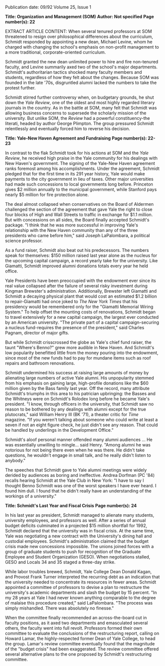 Publication date: 09/92
Volume 25, Issue 1

**Title: Organization and Management (SOM)**
**Author: Not specified**
**Page number(s): 22**

EXTRACT ARTICLE CONTENT:
When several tenured professors at SOM threatened to resign over philosophical differences about the curriculum, Schmidt responded by appointing a new dean, Michael Levine, whom he charged with changing the school's emphasis on non-profit management to a more traditional, corporate-oriented curriculum. 

Schmidt granted the new dean unlimited power to hire and fire non-tenured faculty, and Levine summarily axed two of the school's major departments. Schmidt's authoritarian tactics shocked many faculty members and students, regardless of how they felt about the changes. Because SOM was founded in the late '70s, disgruntled alumni lacked the numbers to take the protest further. 

Schmidt stirred further controversy when, on budgetary grounds, he shut down the *Yale Review*, one of the oldest and most highly regarded literary journals in the country. As in the battle at SOM, many felt that Schmidt was allowing business concerns to supersede the scholarly mission of the university. But unlike SOM, the *Review* had a powerful constituency-the literati, headed by author George Plimpton. The group pressured Schmidt relentlessly and eventually forced him to reverse his decision.


**Title: Yale-New Haven Agreement and Fundraising**
**Page number(s): 22-23**

In contrast to the flak Schmidt took for his actions at SOM and the *Yale Review*, he received high praise in the Yale community for his dealings with New Haven's government. The signing of the Yale-New Haven agreement ranks foremost among his accomplishments. Under the agreement, Schmidt pledged that for the first time in its 291 year history, Yale would make payments to the city government in lieu of taxes. Other major universities had made such concessions to local governments long before. Princeton gives $2 million annually to the municipal government, while Stanford pays nearly $5 million for fire protection alone. 

The deal almost collapsed when conservatives on the Board of Aldermen challenged the section of the agreement that gave Yale the right to close four blocks of High and Wall Streets to traffic in exchange for $1.1 million. But with concessions on all sides, the Board finally accepted Schmidt's package. "I think that he was more successful in improving Yale's relationship with the New Haven community than any of the three presidents who came before him," said Joseph LaPalombara, a political science professor. 

As a fund raiser, Schmidt also beat out his predecessors. The numbers speak for themselves: $150 million raised last year alone as the nucleus for the upcoming capital campaign, a record yearly take for the university. Like Giamatti, Schmidt improved alumni donations totals every year he held office. 

Yale Presidents have been preoccupied with the endowment ever since its real value collapsed after the failure of several risky investment during Kingman Brewster's administration. Additionally, Brewster left Giamatti and Schmidt a decaying physical plant that would cost an estimated $1.2 billion to repair-Giamatti had once joked to *The New York Times* that his presidency would be remembered only for the "Giamatti Memorial Wiring System." To help offset the mounting costs of renovations, Schmidt began to travel extensively for a new capital campaign, the largest ever conducted by an American university. "The private part of a capital campaign-securing a nucleus fund-requires the presence of the president," said Charles Pagnam, director of major gifts. 

But while Schmidt crisscrossed the globe as Yale's chief fund raiser, the taunt "Where's Benno?" grew more audible in New Haven. And Schmidt's low popularity benefitted little from the money pouring into the endowment, since most of the new funds had to pay for mundane items such as roof repairs and bathroom renovations. 

Schmidt undermined his success at raising large amounts of money by alienating large numbers of active Yale alumni. His unpopularity stemmed from his emphasis on gaining large, high-profile donations like the $60 million given by the Bass family last year. Off the record, many attribute Schmidt's triumphs in this area to his patrician upbringing: the Basses and the Whitneys were on Schmidt's Rolodex long before he became Yale's president. "I know, through officers in the university, that Schmidt saw no reason to be bothered by any dealings with alumni except for the true plutocrats," said William Henry III (BK '71), a theater critic for *Time* magazine. "If you weren't talking about someone who could write at least a seven if not an eight figure check, he just didn't see any reason. That could be handled by underlings in the Development Office." 

Schmidt's aloof personal manner offended many alumni audiences ... He was essentially unwilling to mingle... said Henry. "Among alumni he was notorious for not being there even when he was there. He didn't take questions, he wouldn't engage in small talk, and he really didn't listen to anybody." 

The speeches that Schmidt gave to Yale alumni meetings were widely derided by audiences as boring and ineffective. Andrea Dorfman (PC '84) recalls hearing Schmidt at the Yale Club in New York: "I have to say I thought Benno Schmidt was one of the worst speakers I have ever heard. I found him dull. I found that he didn't really have an understanding of the workings of a university."


**Title: Schmidt's Last Year and Fiscal Crisis**
**Page number(s): 24**

In his last year as president, Schmidt managed to alienate many students, university employees, and professors as well. After a series of annual budget deficits culminated in a projected $15 million shortfall for 1992, Schmidt declared that the university was in fiscal crisis. At the same time, Yale was negotiating a new contract with the University's dining hall and custodial employees. Schmidt's administration claimed that the budget crisis made new concessions impossible. The unions joined forces with a group of graduate students to push for recognition of the Graduate Employee and Student Organization (GESO). When negotiations stalled, GESO and Locals 34 and 35 staged a three-day strike. 

While labor troubles brewed, Schmidt, Yale College Dean Donald Kagan, and Provost Frank Turner interpreted the recurring debt as an indication that the university needed to concentrate its resources in fewer areas. Schmidt appointed a committee of professors to devise a plan to restructure the university's academic departments and slash the budget by 15 percent. "In my 28 years at Yale I had never known anything comparable to the degree of malaise this procedure created," said LaPalombara. "The process was simply mishandled. There was absolutely no finesse." 

When the committee finally recommended an across-the-board cut in faculty positions, as it axed two departments and emasculated several others, the faculty went into full revolt. Professors formed their own committee to evaluate the conclusions of the restructuring report, calling on Howard Lamar, the highly-respected former Dean of Yale College, to head the group. Lamar's review committee eventually found that the magnitude of the "budget crisis" had been exaggerated. The review committee offered several alternative plans to the one proposed by Schmidt's restructuring committee.